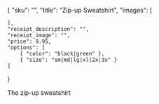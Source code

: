 {
    "sku": "",
    "title": "Zip-up Sweatshirt",
    "images": [

    ],
    "receipt_description": "",
    "receipt_image": "",
    "price": 9.95,
    "options": [
        { "color": "black|green" },
        { "size": "sm|md|lg|xl|2x|3x" }
    ]
}

The zip-up sweatshirt